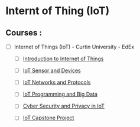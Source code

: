 # Internt of Thing (IoT)
## Courses :
- [ ] Internet of Things (IoT) - Curtin University - EdEx
    - [ ] [Introduction to Internet of Things](https://www.edx.org/course/introduction-internet-things-iot-curtinx-iot1x)
    - [ ] [IoT Sensor and Devices](https://www.edx.org/course/iot-sensors-devices-curtinx-iot2x)
    - [ ] [IoT Networks and Protocols](https://www.edx.org/course/iot-networks-protocols-curtinx-iot3x)
    - [ ] [IoT Programming and Big Data](https://www.edx.org/course/iot-programming-big-data-curtinx-iot4x)
    - [ ] [Cyber Security and Privacy in IoT](https://www.edx.org/course/cybersecurity-privacy-iot-curtinx-iot5x)
    - [ ] [IoT Capstone Project](https://www.edx.org/course/iot-capstone-project-curtinx-iot6x)
    
    
